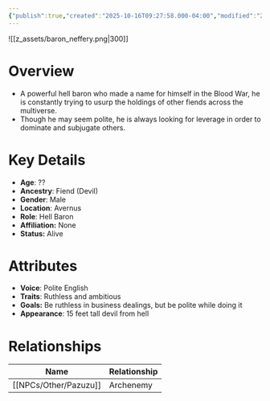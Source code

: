 ```yaml
---
{"publish":true,"created":"2025-10-16T09:27:58.000-04:00","modified":"2025-10-16T13:56:39.795-04:00","published":"2025-10-16T13:56:39.795-04:00","cssclasses":"","Age":"??","Ancestry":["Fiend (Devil)"],"Gender":"Male","Location":["Avernus"],"Role":["Hell Baron"],"Affiliation":["None"],"Appearances":["[[25 The Hellnight Soirée|The Hellnight Soirée]]"],"Status":"Alive"}
---
```


![[z_assets/baron_neffery.png|300]]

# Overview
- A powerful hell baron who made a name for himself in the Blood War, he is constantly trying to usurp the holdings of other fiends across the multiverse.
- Though he may seem polite, he is always looking for leverage in order to dominate and subjugate others.

# Key Details
- **Age**: ??
- **Ancestry**: Fiend (Devil)
- **Gender**: Male
- **Location**: Avernus
- **Role**: Hell Baron
- **Affiliation:** None
- **Status:** Alive

# Attributes
- **Voice**: Polite English
- **Traits**: Ruthless and ambitious
- **Goals:** Be ruthless in business dealings, but be polite while doing it
- **Appearance**: 15 feet tall devil from hell

# Relationships

| Name       | Relationship |
| ---------- | ------------ |
| [[NPCs/Other/Pazuzu]] | Archenemy    |

